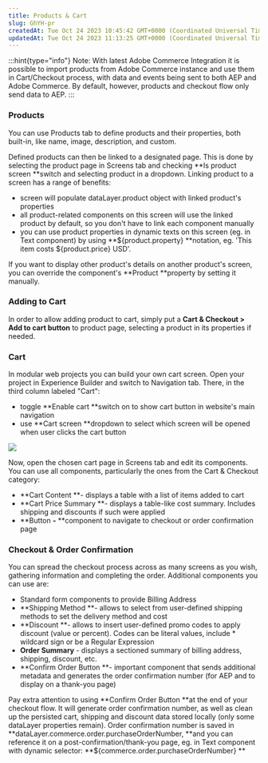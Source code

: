 ```yaml
---
title: Products & Cart
slug: GhYH-pr
createdAt: Tue Oct 24 2023 10:45:42 GMT+0000 (Coordinated Universal Time)
updatedAt: Tue Oct 24 2023 11:13:25 GMT+0000 (Coordinated Universal Time)
---
```


:::hint{type="info"}
Note: With latest Adobe Commerce Integration it is possible to import products from Adobe Commerce instance and use them in Cart/Checkout process, with data and events being sent to both AEP and Adobe Commerce.
By default, however, products and checkout flow only send data to AEP.
:::

### Products

You can use Products tab to define products and their properties, both built-in, like name, image, description, and custom.

Defined products can then be linked to a designated page. This is done by selecting the product page in Screens tab and checking **Is product screen **switch and selecting product in a dropdown. Linking product to a screen has a range of benefits:

- screen will populate dataLayer.product object with linked product's properties
- all product-related components on this screen will use the linked product by default, so you don't have to link each component manually
- you can use product properties in dynamic texts on this screen (eg. in Text component) by using **${product.property} **notation,&#x20;
  eg. 'This item costs ${product.price} USD'.

If you want to display other product's details on another product's screen, you can override the component's **Product **property by setting it manually.

### Adding to Cart

In order to allow adding product to cart, simply put a **Cart & Checkout > Add to cart button** to product page, selecting a product in its properties if needed.

### Cart

In modular web projects you can build your own cart screen. Open your project in Experience Builder and switch to Navigation tab. There, in the third column labeled "Cart":

- toggle **Enable cart **switch on to show cart button in website's main navigation&#x20;
- use **Cart screen **dropdown to select which screen will be opened when user clicks the cart button

![](https://files.gitbook.com/v0/b/gitbook-x-prod.appspot.com/o/spaces%2F-MMLrO7TweNFMn8PgeVh%2Fuploads%2FpJacGB0iSaPNKMhtkvWV%2Fimage.png?alt=media\&token=9b95f312-35fd-4550-8fe3-6edbda82e3d6)

Now, open the chosen cart page in Screens tab and edit its components. You can use all components, particularly the ones from the Cart & Checkout category:

- **Cart Content **- displays a table with a list of items added to cart
- **Cart Price Summary **- displays a table-like cost summary. Includes shipping and discounts if such were applied
- **Button **-** **component to navigate to checkout or order confirmation page

### Checkout & Order Confirmation

You can spread the checkout process across as many screens as you wish, gathering information and completing the order. Additional components you can use are:

- Standard form components to provide Billing Address
- **Shipping Method **- allows to select from user-defined shipping methods to set the delivery method and cost
- **Discount **- allows to insert user-defined promo codes to apply discount (value or percent). Codes can be literal values, include \* wildcard sign or be a Regular Expression
- **Order Summary** - displays a sectioned summary of billing address, shipping, discount, etc.
- **Confirm Order Button **- important component that sends additional metadata and generates the order confirmation number (for AEP and to display on a thank-you page)

Pay extra attention to using **Confirm Order Button **at the end of your checkout flow. It will generate order confirmation number, as well as clean up the persisted cart, shipping and discount data stored locally (only some dataLayer properties remain). Order confirmation number is saved in **dataLayer.commerce.order.purchaseOrderNumber, **and you can reference it on a post-confirmation/thank-you page, eg. in Text component with dynamic selector: **${commerce.order.purchaseOrderNumber} **

